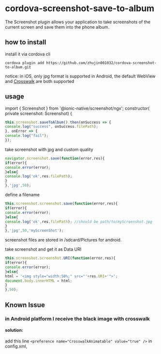 cordova-screenshot-save-to-album
==================


The Screenshot plugin allows your application to take screenshots of the current screen and save them into the phone album. 

## how to install

install it via cordova cli

```
cordova plugin add https://github.com/zhujin001032/cordova-screenshot-to-album.git
```

notice:
in iOS, only jpg format is supported
in Android, the default WebView and [Crosswalk](https://crosswalk-project.org/documentation/cordova.html) are both supported

## usage
import { Screenshot } from '@ionic-native/screenshot/ngx';
constructor(
private screenshot: Screenshot)
{

```js
this.screenshot.saveToAlbum().then(onSuccess => {
console.log("success", onSuccess.filePath);
}, onError => {
console.log("fail");
});
```
take screenshot with jpg and custom quality
```js
navigator.screenshot.save(function(error,res){
if(error){
console.error(error);
}else{
console.log('ok',res.filePath);
}
},'jpg',50);
```

define a filename
```js
this.screenshot.screenshot.save(function(error,res){
if(error){
console.error(error);
}else{
console.log('ok',res.filePath); //should be path/to/myScreenshot.jpg
}
},'jpg',50,'myScreenShot');
```

screenshot files are stored in /sdcard/Pictures for android.

take screenshot and get it as Data URI
```js
this.screenshot.screenshot.URI(function(error,res){
if(error){
console.error(error);
}else{
html = '<img style="width:50%;" src="'+res.URI+'">';
document.body.innerHTML = html;
}
},50);
```

## Known Issue
### in Android platform I receive the black image with crosswalk 
#### solution: 

add this line ``<preference name="CrosswalkAnimatable" value="true" />`` in config.xml, 

